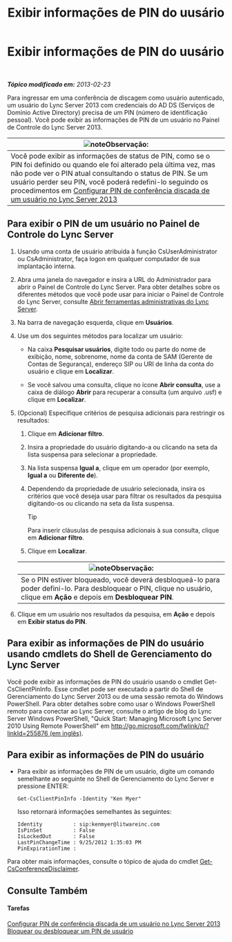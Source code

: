 ﻿---
title: Exibir informações de PIN do uusário
TOCTitle: Exibir informações de PIN do uusário
ms:assetid: 59e38117-8112-4851-82ac-a746ffa0f89d
ms:mtpsurl: https://technet.microsoft.com/pt-br/library/JJ688067(v=OCS.15)
ms:contentKeyID: 49886231
ms.date: 05/19/2016
mtps_version: v=OCS.15
ms.translationtype: HT
---

# Exibir informações de PIN do uusário

 

_**Tópico modificado em:** 2013-02-23_

Para ingressar em uma conferência de discagem como usuário autenticado, um usuário do Lync Server 2013 com credenciais do AD DS (Serviços de Domínio Active Directory) precisa de um PIN (número de identificação pessoal). Você pode exibir as informações de PIN de um usuário no Painel de Controle do Lync Server 2013.

<table>
<thead>
<tr class="header">
<th><img src="images/Gg425756.note(OCS.15).gif" title="note" alt="note" />Observação:</th>
</tr>
</thead>
<tbody>
<tr class="odd">
<td>Você pode exibir as informações de status de PIN, como se o PIN foi definido ou quando ele foi alterado pela última vez, mas não pode ver o PIN atual consultando o status de PIN. Se um usuário perder seu PIN, você poderá redefini-lo seguindo os procedimentos em <a href="lync-server-2013-set-a-user-s-dial-in-conferencing-pin.md">Configurar PIN de conferência discada de um usuário no Lync Server 2013</a></td>
</tr>
</tbody>
</table>


## Para exibir o PIN de um usuário no Painel de Controle do Lync Server

1.  Usando uma conta de usuário atribuída à função CsUserAdministrator ou CsAdministrator, faça logon em qualquer computador de sua implantação interna.

2.  Abra uma janela do navegador e insira a URL do Administrador para abrir o Painel de Controle do Lync Server. Para obter detalhes sobre os diferentes métodos que você pode usar para iniciar o Painel de Controle do Lync Server, consulte [Abrir ferramentas administrativas do Lync Server](lync-server-2013-open-lync-server-administrative-tools.md).

3.  Na barra de navegação esquerda, clique em **Usuários**.

4.  Use um dos seguintes métodos para localizar um usuário:
    
      - Na caixa **Pesquisar usuários**, digite todo ou parte do nome de exibição, nome, sobrenome, nome da conta de SAM (Gerente de Contas de Segurança), endereço SIP ou URI de linha da conta do usuário e clique em **Localizar**.
    
      - Se você salvou uma consulta, clique no ícone **Abrir consulta**, use a caixa de diálogo **Abrir** para recuperar a consulta (um arquivo .usf) e clique em **Localizar**.

5.  (Opcional) Especifique critérios de pesquisa adicionais para restringir os resultados:
    
    1.  Clique em **Adicionar filtro**.
    
    2.  Insira a propriedade do usuário digitando-a ou clicando na seta da lista suspensa para selecionar a propriedade.
    
    3.  Na lista suspensa **Igual a**, clique em um operador (por exemplo, **Igual a** ou **Diferente de**).
    
    4.  Dependendo da propriedade de usuário selecionada, insira os critérios que você deseja usar para filtrar os resultados da pesquisa digitando-os ou clicando na seta da lista suspensa.
        

        > [!TIP]
        > Para inserir cláusulas de pesquisa adicionais à sua consulta, clique em <STRONG>Adicionar filtro</STRONG>.

    
    5.  Clique em **Localizar**.
    
    <table>
    <thead>
    <tr class="header">
    <th><img src="images/Gg425756.note(OCS.15).gif" title="note" alt="note" />Observação:</th>
    </tr>
    </thead>
    <tbody>
    <tr class="odd">
    <td>Se o PIN estiver bloqueado, você deverá desbloqueá-lo para poder defini-lo. Para desbloquear o PIN, clique no usuário, clique em <strong>Ação</strong> e depois em <strong>Desbloquear PIN</strong>.</td>
    </tr>
    </tbody>
    </table>


6.  Clique em um usuário nos resultados da pesquisa, em **Ação** e depois em **Exibir status do PIN**.

## Para exibir as informações de PIN do usuário usando cmdlets do Shell de Gerenciamento do Lync Server

Você pode exibir as informações de PIN do usuário usando o cmdlet Get-CsClientPinInfo. Esse cmdlet pode ser executado a partir do Shell de Gerenciamento do Lync Server 2013 ou de uma sessão remota do Windows PowerShell. Para obter detalhes sobre como usar o Windows PowerShell remoto para conectar ao Lync Server, consulte o artigo de blog do Lync Server Windows PowerShell, "Quick Start: Managing Microsoft Lync Server 2010 Using Remote PowerShell" em [http://go.microsoft.com/fwlink/p/?linkId=255876 (em inglês)](http://go.microsoft.com/fwlink/p/?linkid=255876).

## Para exibir as informações de PIN do usuário

  - Para exibir as informações de PIN de um usuário, digite um comando semelhante ao seguinte no Shell de Gerenciamento do Lync Server e pressione ENTER:
    
        Get-CsClientPinInfo -Identity "Ken Myer"
    
    Isso retornará informações semelhantes às seguintes:
    
        Identity          : sip:kenmyer@litwareinc.com
        IsPinSet          : False
        IsLockedOut       : False
        LastPinChangeTime : 9/25/2012 1:35:03 PM
        PinExpirationTime :

Para obter mais informações, consulte o tópico de ajuda do cmdlet [Get-CsConferenceDisclaimer](https://docs.microsoft.com/en-us/powershell/module/skype/Get-CsConferenceDisclaimer).

## Consulte Também

#### Tarefas

[Configurar PIN de conferência discada de um usuário no Lync Server 2013](lync-server-2013-set-a-user-s-dial-in-conferencing-pin.md)  
[Bloquear ou desbloquear um PIN de usuário](lync-server-2013-lock-or-unlock-a-user-pin.md)

